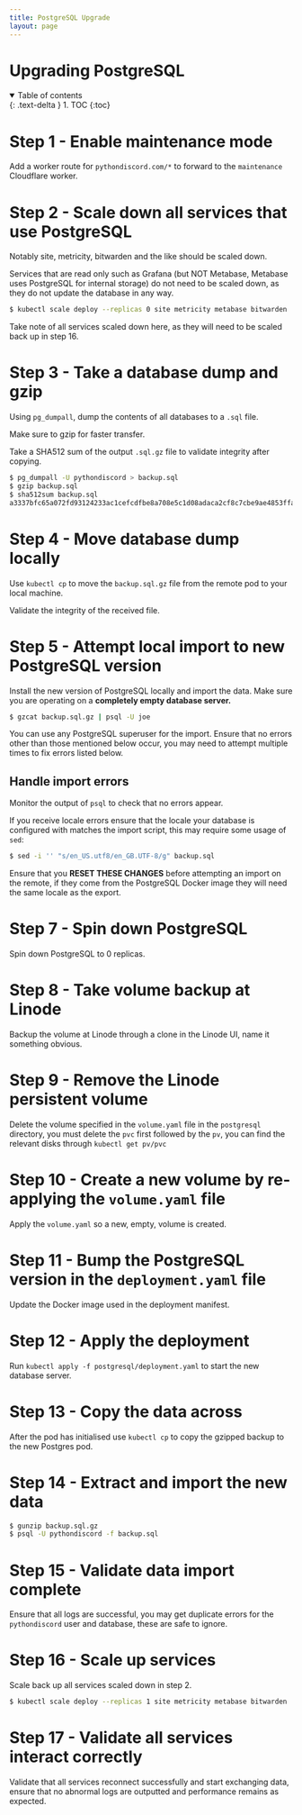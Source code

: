 ```yaml
---
title: PostgreSQL Upgrade
layout: page
---
```


# Upgrading PostgreSQL

<details open markdown="block">
  <summary>
    Table of contents
  </summary>
  {: .text-delta }
1. TOC
{:toc}
</details>

# Step 1 - Enable maintenance mode

Add a worker route for `pythondiscord.com/*` to forward to the `maintenance` Cloudflare worker.

# Step 2 - Scale down all services that use PostgreSQL

Notably site, metricity, bitwarden and the like should be scaled down.

Services that are read only such as Grafana (but NOT Metabase, Metabase uses PostgreSQL for internal storage) do not need to be scaled down, as they do not update the database in any way.

```bash
$ kubectl scale deploy --replicas 0 site metricity metabase bitwarden ...
```

Take note of all services scaled down here, as they will need to be scaled back up in step 16.

# Step 3 - Take a database dump and gzip

Using `pg_dumpall`, dump the contents of all databases to a `.sql` file.

Make sure to gzip for faster transfer.

Take a SHA512 sum of the output `.sql.gz` file to validate integrity after copying.

```bash
$ pg_dumpall -U pythondiscord > backup.sql
$ gzip backup.sql
$ sha512sum backup.sql
a3337bfc65a072fd93124233ac1cefcdfbe8a708e5c1d08adaca2cf8c7cbe9ae4853ffab8c5cfbe943182355eaa701012111a420b29cc4f74d1e87f9df3af459  backup.sql
```

# Step 4 - Move database dump locally

Use `kubectl cp` to move the `backup.sql.gz` file from the remote pod to your local machine.

Validate the integrity of the received file.

# Step 5 - Attempt local import to new PostgreSQL version

Install the new version of PostgreSQL locally and import the data. Make sure you are operating on a **completely empty database server.**

```bash
$ gzcat backup.sql.gz | psql -U joe
```

You can use any PostgreSQL superuser for the import. Ensure that no errors other than those mentioned below occur, you may need to attempt multiple times to fix errors listed below.

## Handle import errors

Monitor the output of `psql` to check that no errors appear.

If you receive locale errors ensure that the locale your database is configured with matches the import script, this may require some usage of `sed`:

```bash
$ sed -i '' "s/en_US.utf8/en_GB.UTF-8/g" backup.sql
```

Ensure that you **RESET THESE CHANGES** before attempting an import on the remote, if they come from the PostgreSQL Docker image they will need the same locale as the export.

# Step 7 - Spin down PostgreSQL

Spin down PostgreSQL to 0 replicas.

# Step 8 - Take volume backup at Linode

Backup the volume at Linode through a clone in the Linode UI, name it something obvious.

# Step 9 - Remove the Linode persistent volume

Delete the volume specified in the `volume.yaml` file in the `postgresql` directory, you must delete the `pvc` first followed by the `pv`, you can find the relevant disks through `kubectl get pv/pvc`

# Step 10 - Create a new volume by re-applying the `volume.yaml` file

Apply the `volume.yaml` so a new, empty, volume is created.

# Step 11 - Bump the PostgreSQL version in the `deployment.yaml` file

Update the Docker image used in the deployment manifest.

# Step 12 - Apply the deployment

Run `kubectl apply -f postgresql/deployment.yaml` to start the new database server.

# Step 13 - Copy the data across

After the pod has initialised use `kubectl cp` to copy the gzipped backup to the new Postgres pod.

# Step 14 - Extract and import the new data

```bash
$ gunzip backup.sql.gz
$ psql -U pythondiscord -f backup.sql
```

# Step 15 - Validate data import complete

Ensure that all logs are successful, you may get duplicate errors for the `pythondiscord` user and database, these are safe to ignore.

# Step 16 - Scale up services

Scale back up all services scaled down in step 2.

```bash
$ kubectl scale deploy --replicas 1 site metricity metabase bitwarden
```

# Step 17 - Validate all services interact correctly

Validate that all services reconnect successfully and start exchanging data, ensure that no abnormal logs are outputted and performance remains as expected.
